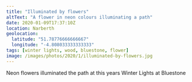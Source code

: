 ```yaml
---
title: "Illuminated by flowers"
altText: "A flower in neon colours illuminating a path"
date: 2020-01-09T17:37:10Z
location: Narberth
geolocation: 
  latitude: "51.78776666666667"
  longitude: "-4.808033333333333"
tags: [winter lights, wood, bluestone, flower]
image: /images/photos/2020/1/illuminated-by-flowers.jpg
---
```

Neon flowers illuminated the path at this years Winter Lights at Bluestone 